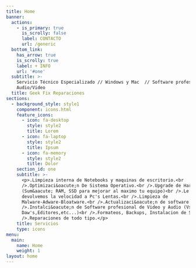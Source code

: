 ```yaml
---
title: Home
banner:
  actions:
    - is_primary: true
      is_scrolly: false
      label: CONTACTO
      url: /generic
  bottom_link:
    has_arrow: true
    is_scrolly: true
    label: + INFO
    url: '#one'
  subtitle: >-
    Servicio Técnico Especializado // Windows y Mac  // Software profesional de
    Audio/Video
  title: Geek Fix Reparaciones
sections:
  - background_style: style1
    component: icons.html
    feature_icons:
      - icon: fa-desktop
        style: style2
        title: Lorem
      - icon: fa-laptop
        style: style2
        title: Ipsum
      - icon: fa-memory
        style: style2
        title: Dolor
    section_id: one
    subtitle: >-
      <p>.Limpieza interna de Notebooks y maquinas de escritorio.<br
      />.Optimizaci&oacute;n De Sistema Operativo.<br />.Upgrade de Hardware
      (Sum&aacute; RAM, SSD para mejorar al maximo tu equipo)<br />.Le
      devolvemos la velocidad a Pc's Lentas.<br />.Limpieza de
      Malware-Adware-Bloatware.<br />.Actualizaci&oacute;n de software.<br
      />.Instalci&oacute;n de Software profesional de Video y Audio (Vst's,
      Daw's,Editores,etc...)<br />.Formateos, Backups, Instalacion de SO.<br
      />.Reparaciones de todo tipo.</p>
    title: Servicios
    type: icons
menu:
  main:
    name: Home
    weight: 1
layout: home
---
```


